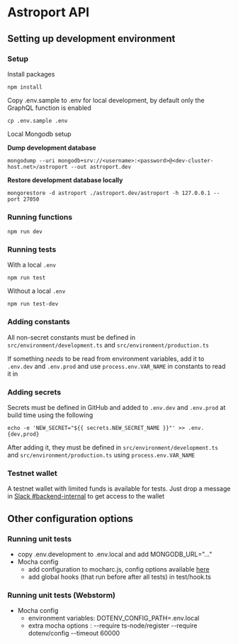 # Astroport API

## Setting up development environment

### Setup

Install packages

```
npm install
```

Copy .env.sample to .env for local development, by default only the GraphQL function is enabled

```
cp .env.sample .env
```

Local Mongodb setup

**Dump development database**

```
mongodump --uri mongodb+srv://<username>:<password>@<dev-cluster-host.net>/astroport --out astroport.dev
```

**Restore development database locally**

```
mongorestore -d astroport ./astroport.dev/astroport -h 127.0.0.1 --port 27050
```

### Running functions

```
npm run dev
```

### Running tests

With a local `.env`

```
npm run test
```

Without a local `.env`

```
npm run test-dev
```

### Adding constants

All non-secret constants must be defined in `src/environment/development.ts`
and `src/environment/production.ts`

If something _needs_ to be read from environment variables, add it to
`.env.dev` and `.env.prod` and use `process.env.VAR_NAME` in constants to
read it in

### Adding secrets

Secrets must be defined in GitHub and added to `.env.dev` and `.env.prod`
at build time using the following

```
echo -e 'NEW_SECRET="${{ secrets.NEW_SECRET_NAME }}"' >> .env.{dev,prod}
```

After adding it, they must be defined in `src/environment/development.ts`
and `src/environment/production.ts` using `process.env.VAR_NAME`

### Testnet wallet

A testnet wallet with limited funds is available for tests. Just drop a message
in [Slack #backend-internal](https://astrochad.slack.com/archives/C03B289KPDX)
to get access to the wallet

## Other configuration options

### Running unit tests

- copy .env.development to .env.local and add MONGODB_URL="..."
- Mocha config
  - add configuration to mocharc.js, config options available [here](https://github.com/mochajs/mocha/blob/master/example/config/.mocharc.js)
  - add global hooks (that run before after all tests) in test/hook.ts

### Running unit tests (Webstorm)

- Mocha config
  - environment variables: DOTENV_CONFIG_PATH=.env.local
  - extra mocha options : --require ts-node/register --require dotenv/config --timeout 60000
